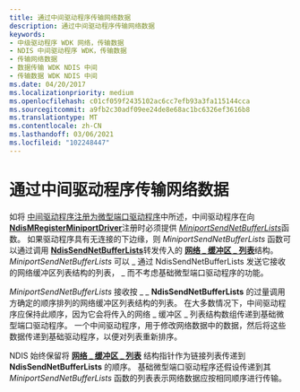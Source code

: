 ```yaml
---
title: 通过中间驱动程序传输网络数据
description: 通过中间驱动程序传输网络数据
keywords:
- 中级驱动程序 WDK 网络，传输数据
- NDIS 中间驱动程序 WDK，传输数据
- 传输网络数据
- 数据传输 WDK NDIS 中间
- 传输数据 WDK NDIS 中间
ms.date: 04/20/2017
ms.localizationpriority: medium
ms.openlocfilehash: c01cf059f2435102ac6cc7efb93a3fa115144cca
ms.sourcegitcommit: a9fb2c30adf09ee24de8e68ac1bc6326ef3616b8
ms.translationtype: MT
ms.contentlocale: zh-CN
ms.lasthandoff: 03/06/2021
ms.locfileid: "102248447"
---
```

# <a name="transmitting-network-data-through-an-intermediate-driver"></a>通过中间驱动程序传输网络数据





如将 [中间驱动程序注册为微型端口驱动程序](registering-an-intermediate-driver-as-a-miniport-driver.md)中所述，中间驱动程序在向 [**NdisMRegisterMiniportDriver**](/windows-hardware/drivers/ddi/ndis/nf-ndis-ndismregisterminiportdriver)注册时必须提供 [*MiniportSendNetBufferLists*](/windows-hardware/drivers/ddi/ndis/nc-ndis-miniport_send_net_buffer_lists)函数。 如果驱动程序具有无连接的下边缘，则 *MiniportSendNetBufferLists* 函数可以通过调用 [**NdisSendNetBufferLists**](/windows-hardware/drivers/ddi/ndis/nf-ndis-ndissendnetbufferlists)转发传入的 [**网络 \_ 缓冲区 \_ 列表**](/windows-hardware/drivers/ddi/nbl/ns-nbl-net_buffer_list)结构。 *MiniportSendNetBufferLists* 可以 \_ 通过 NdisSendNetBufferLists 发送它接收的网络缓冲区列表结构的列表， \_ 而不考虑基础微型端口驱动程序的功能。 

*MiniportSendNetBufferLists* 接收按 \_ \_ **NdisSendNetBufferLists** 的过量调用方确定的顺序排列的网络缓冲区列表结构的列表。 在大多数情况下，中间驱动程序应保持此顺序，因为它会将传入的网络 \_ 缓冲区 \_ 列表结构数组传递到基础微型端口驱动程序。 一个中间驱动程序，用于修改网络数据中的数据，然后将这些数据传递到基础驱动程序，以便对列表重新排序。

NDIS 始终保留将 [**网络 \_ 缓冲区 \_ 列表**](/windows-hardware/drivers/ddi/nbl/ns-nbl-net_buffer_list) 结构指针作为链接列表传递到 **NdisSendNetBufferLists** 的顺序。 基础微型端口驱动程序还假设传递到其 *MiniportSendNetBufferLists* 函数的列表表示网络数据应按相同顺序进行传输。

 

